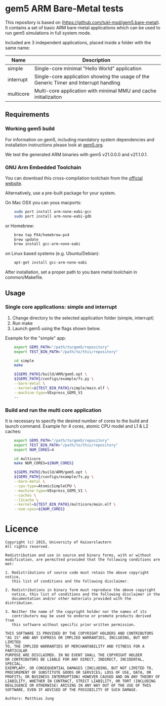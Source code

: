 gem5 ARM Bare-Metal tests
===========================

This repository is based on (https://github.com/tukl-msd/gem5.bare-metal).
It contains a set of basic ARM bare-metal applications which can be used to run gem5 simulations in full system mode.

Included are 3 independent applications, placed inside a folder with the same name:

Name      | Description
----------|---------------------------------------------------------------------------------------
simple    | Single-core minimal "Hello World" application
interrupt | Single-core application showing the usage of the Generic Timer and Interrupt handling
multicore | Multi-core application with minimal MMU and cache initializaiton

## Requirements

### Working gem5 build

For information on gem5, including mandatory system dependencies and installation instructions please look at [gem5.org](http://www.gem5.org/Main_Page).

We test the generated ARM binaries with gem5 v21.0.0.0 and v21.1.0.1.

### GNU Arm Embedded Toolchain

You can download this cross-compilation toolchain from the [official website](https://developer.arm.com/tools-and-software/open-source-software/developer-tools/gnu-toolchain/gnu-rm/downloads).

Alternatively, use a pre-built package for your system.

On Mac OSX you can yous macports:
``` bash
    sudo port install arm-none-eabi-gcc
    sudo port install arm-none-eabi-gdb
```
or Homebrew:
``` bash
    brew tap PX4/homebrew-px4
    brew update
    brew install gcc-arm-none-eabi
```

on Linux based systems (e.g. Ubuntu/Debian):
``` bash
    apt-get install gcc-arm-none-eabi
```

After installation, set a proper path to you bare metal toolchain in common/Makefile.

## Usage

### Single core applications: simple and interrupt

1. Change directory to the selected application folder (simple, interrupt)
2. Run make
3. Launch gem5 using the flags shown below.

Example for the "simple" app:

``` bash
    export GEM5_PATH="/path/to/gem5/repository"
    export TEST_BIN_PATH="/path/to/this/repository"

    cd simple
    make

    ${GEM5_PATH}/build/ARM/gem5.opt \
    ${GEM5_PATH}/configs/example/fs.py \
    --bare-metal \
    --kernel=${TEST_BIN_PATH}/simple/main.elf \
    --machine-type=VExpress_GEM5_V1
    --
```

### Build and run the multi core application

It is necessary to specify the desired number of cores to the build and launch command.
Example for 4 cores, atomic CPU model and L1 & L2 caches:

``` bash
    export GEM5_PATH="/path/to/gem5/repository"
    export TEST_BIN_PATH="/path/to/this/repository"
    export NUM_CORES=4

    cd multicore
    make NUM_CORES=${NUM_CORES}

    ${GEM5_PATH}/build/ARM/gem5.opt \
    ${GEM5_PATH}/configs/example/fs.py \
    --bare-metal \
    --cpu-type=AtomicSimpleCPU \
    --machine-type=VExpress_GEM5_V1 \
    --caches \
    --l2cache \
    --kernel=${TEST_BIN_PATH}/multicore/main.elf \
    --num-cpus=${NUM_CORES}
```

Licence
=======
```
Copyright (c) 2015, University of Kaiserslautern
All rights reserved.

Redistribution and use in source and binary forms, with or without
modification, are permitted provided that the following conditions are
met:

1. Redistributions of source code must retain the above copyright notice,
   this list of conditions and the following disclaimer.

2. Redistributions in binary form must reproduce the above copyright
   notice, this list of conditions and the following disclaimer in the
   documentation and/or other materials provided with the distribution.

3. Neither the name of the copyright holder nor the names of its
   contributors may be used to endorse or promote products derived from
   this software without specific prior written permission.

THIS SOFTWARE IS PROVIDED BY THE COPYRIGHT HOLDERS AND CONTRIBUTORS
"AS IS" AND ANY EXPRESS OR IMPLIED WARRANTIES, INCLUDING, BUT NOT LIMITED
TO, THE IMPLIED WARRANTIES OF MERCHANTABILITY AND FITNESS FOR A PARTICULAR
PURPOSE ARE DISCLAIMED. IN NO EVENT SHALL THE COPYRIGHT HOLDER
OR CONTRIBUTORS BE LIABLE FOR ANY DIRECT, INDIRECT, INCIDENTAL, SPECIAL,
EXEMPLARY, OR CONSEQUENTIAL DAMAGES (INCLUDING, BUT NOT LIMITED TO,
PROCUREMENT OF SUBSTITUTE GOODS OR SERVICES; LOSS OF USE, DATA, OR
PROFITS; OR BUSINESS INTERRUPTION) HOWEVER CAUSED AND ON ANY THEORY OF
LIABILITY, WHETHER IN CONTRACT, STRICT LIABILITY, OR TORT (INCLUDING
NEGLIGENCE OR OTHERWISE) ARISING IN ANY WAY OUT OF THE USE OF THIS
SOFTWARE, EVEN IF ADVISED OF THE POSSIBILITY OF SUCH DAMAGE.

Authors: Matthias Jung
```
